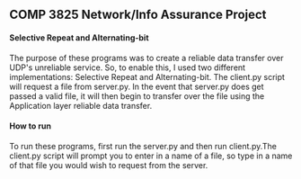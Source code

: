 <h2>COMP 3825 Network/Info Assurance Project</h2>
<h4>Selective Repeat and Alternating-bit</h4>
<p>
 The purpose of these programs was to create a reliable data transfer over UDP's unreliable service. So, to enable this, I used two different implementations: Selective Repeat and Alternating-bit. The client.py script will request a file from server.py. In the event that server.py does get passed a valid file, it will then begin to transfer over the file using the Application layer reliable data transfer.
</p>
<h4>How to run</h4>
<p>
To run these programs, first run the server.py and then run client.py.The client.py script will prompt you to enter in a name of a file, so type in a name of that file you would wish to request from the server.
</p>
